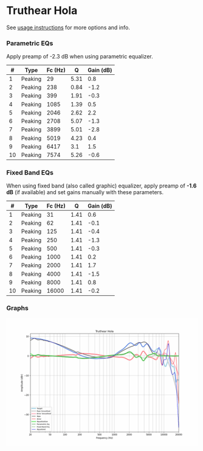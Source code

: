 # Truthear Hola
See [usage instructions](https://github.com/jaakkopasanen/AutoEq#usage) for more options and info.

### Parametric EQs
Apply preamp of -2.3 dB when using parametric equalizer.

|   # | Type    |   Fc (Hz) |    Q |   Gain (dB) |
|-----|---------|-----------|------|-------------|
|   1 | Peaking |        29 | 5.31 |         0.8 |
|   2 | Peaking |       238 | 0.84 |        -1.2 |
|   3 | Peaking |       399 | 1.91 |        -0.3 |
|   4 | Peaking |      1085 | 1.39 |         0.5 |
|   5 | Peaking |      2046 | 2.62 |         2.2 |
|   6 | Peaking |      2708 | 5.07 |        -1.3 |
|   7 | Peaking |      3899 | 5.01 |        -2.8 |
|   8 | Peaking |      5019 | 4.23 |         0.4 |
|   9 | Peaking |      6417 | 3.1  |         1.5 |
|  10 | Peaking |      7574 | 5.26 |        -0.6 |

### Fixed Band EQs
When using fixed band (also called graphic) equalizer, apply preamp of **-1.6 dB** (if available) and set gains manually with these parameters.

|   # | Type    |   Fc (Hz) |    Q |   Gain (dB) |
|-----|---------|-----------|------|-------------|
|   1 | Peaking |        31 | 1.41 |         0.6 |
|   2 | Peaking |        62 | 1.41 |        -0.1 |
|   3 | Peaking |       125 | 1.41 |        -0.4 |
|   4 | Peaking |       250 | 1.41 |        -1.3 |
|   5 | Peaking |       500 | 1.41 |        -0.3 |
|   6 | Peaking |      1000 | 1.41 |         0.2 |
|   7 | Peaking |      2000 | 1.41 |         1.7 |
|   8 | Peaking |      4000 | 1.41 |        -1.5 |
|   9 | Peaking |      8000 | 1.41 |         0.8 |
|  10 | Peaking |     16000 | 1.41 |        -0.2 |

### Graphs
![](./Truthear%20Hola.png)
